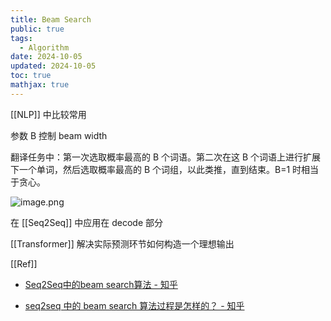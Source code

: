 ```yaml
---
title: Beam Search
public: true
tags:
  - Algorithm
date: 2024-10-05
updated: 2024-10-05
toc: true
mathjax: true
---
```


[[NLP]] 中比较常用

参数 B 控制 beam width

翻译任务中：第一次选取概率最高的 B 个词语。第二次在这 B 个词语上进行扩展下一个单词，然后选取概率最高的 B 个词组，以此类推，直到结束。B=1 时相当于贪心。

![image.png](/assets/image_1689661944807_0.png)

在 [[Seq2Seq]] 中应用在 decode 部分

[[Transformer]] 解决实际预测环节如何构造一个理想输出

[[Ref]]

  + [Seq2Seq中的beam search算法 - 知乎](https://zhuanlan.zhihu.com/p/36029811?group_id=972420376412762112)

  + [seq2seq 中的 beam search 算法过程是怎样的？ - 知乎](https://www.zhihu.com/question/54356960)
